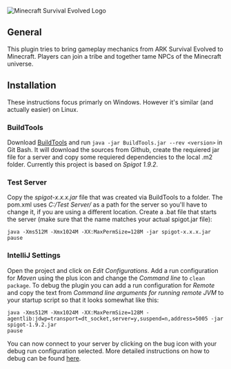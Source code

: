 ![Minecraft Survival Evolved Logo](http://i.imgur.com/25lm47I.png)
## General
This plugin tries to bring gameplay mechanics from ARK Survival Evolved to Minecraft. Players can join a tribe and together tame NPCs of the Minecraft universe.
## Installation
These instructions focus primarly on Windows. However it's similar (and actually easier) on Linux.
### BuildTools
Download [BuildTools](https://hub.spigotmc.org/jenkins/job/BuildTools/lastSuccessfulBuild/artifact/target/BuildTools.jar) and run `java -jar BuildTools.jar --rev <version>` in Git Bash. It will download the sources from Github, create the requiered jar file for a server and copy some requiered dependencies to the local .m2 folder. Currently this project is based on *Spigot 1.9.2*.
### Test Server
Copy the *spigot-x.x.x.jar* file that was created via BuildTools to a folder. The pom.xml uses *C:/Test Server/* as a path for the server so you'll have to change it, if you are using a different location.
Create a .bat file that starts the server (make sure that the name matches your actual spigot.jar file):
```
java -Xms512M -Xmx1024M -XX:MaxPermSize=128M -jar spigot-x.x.x.jar
pause
```
### IntelliJ Settings
Open the project and click on *Edit Configurations*. Add a run configuration for *Maven* using the plus icon and change the *Command line* to `clean package`.
To debug the plugin you can add a run configuration for *Remote* and copy the text from *Command line arguments for running remote JVM* to your startup script so that it looks somewhat like this:
```
java -Xms512M -Xmx1024M -XX:MaxPermSize=128M -agentlib:jdwp=transport=dt_socket,server=y,suspend=n,address=5005 -jar spigot-1.9.2.jar
pause
```
You can now connect to your server by clicking on the bug icon with your debug run configuration selected. More detailed instructions on how to debug can be found [here](https://www.spigotmc.org/wiki/intellij-debug-your-plugin/).